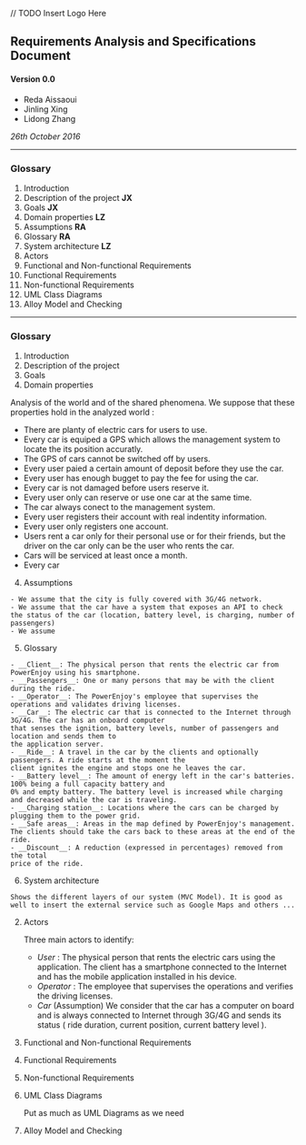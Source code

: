 
//  TODO Insert Logo Here

## __Requirements Analysis and Specifications Document__
#### Version 0.0



* Reda Aissaoui
* Jinling Xing
* Lidong Zhang



_26th October 2016_


----------

### __Glossary__

1. Introduction
  1. Description of the project __JX__
  2. Goals __JX__
  3. Domain properties __LZ__
  4. Assumptions __RA__
  5. Glossary __RA__
  6. System architecture __LZ__
2. Actors
3. Functional and Non-functional Requirements
  1. Functional Requirements
  2. Non-functional Requirements
4. UML Class Diagrams
5. Alloy Model and Checking

------------

### __Glossary__

1. Introduction
  1. Description of the project
  2. Goals
  3. Domain properties

  Analysis of the world and of the shared phenomena. We suppose that these properties hold in the analyzed world :

  - There are planty of electric cars for users to use.
  - Every car is equiped a GPS which allows the management system to locate the its position accuratly.
  - The GPS of cars cannot be switched off by users.
  - Every user paied a certain amount of deposit before they use the car.
  - Every user has enough bugget to pay the fee for using the car.
  - Every car is not damaged before users reserve it.
  - Every user only can reserve or use one car at the same time.  
  - The car always conect to the management system.
  - Every user registers their account with real indentity information.
  - Every user only registers one account.
  - Users rent a car only for their personal use or for their friends, but the driver on the car only can be the user who rents the car.
  - Cars will be serviced at least once a month.
  - Every car


  4. Assumptions

    - We assume that the city is fully covered with 3G/4G network.
    - We assume that the car have a system that exposes an API to check the status of the car (location, battery level, is charging, number of passengers)
    - We assume

  5. Glossary

    - __Client__: The physical person that rents the electric car from PowerEnjoy using his smartphone.
    - __Passengers__: One or many persons that may be with the client during the ride.  
    - __Operator__: The PowerEnjoy's employee that supervises the operations and validates driving licenses.
    - __Car__: The electric car that is connected to the Internet through 3G/4G. The car has an onboard computer
    that senses the ignition, battery levels, number of passengers and location and sends them to  
    the application server.
    - __Ride__: A travel in the car by the clients and optionally passengers. A ride starts at the moment the
    client ignites the engine and stops one he leaves the car.
    - __Battery level__: The amount of energy left in the car's batteries. 100% being a full capacity battery and
    0% and empty battery. The battery level is increased while charging and decreased while the car is traveling.
    - __Charging station__: Locations where the cars can be charged by plugging them to the power grid.
    - __Safe areas__: Areas in the map defined by PowerEnjoy's management. The clients should take the cars back to these areas at the end of the ride.
    - __Discount__: A reduction (expressed in percentages) removed from the total
    price of the ride.



  6. System architecture

    Shows the different layers of our system (MVC Model). It is good as well to insert the external service such as Google Maps and others ...

2. Actors

    Three main actors to identify:
    - _User_ : The physical person that rents the electric cars using the application.
    The client has a smartphone connected to the Internet and has the mobile application
    installed in his device.
    - _Operator_ : The employee that supervises the operations and verifies the driving licenses.
    - _Car_ (Assumption) We consider that the car has a computer on board and is always connected to Internet through 3G/4G and sends its status ( ride duration, current position, current battery level ).   

3. Functional and Non-functional Requirements

  1. Functional Requirements
  2. Non-functional Requirements

4. UML Class Diagrams

    Put as much as UML Diagrams as we need

5. Alloy Model and Checking
